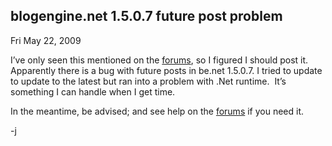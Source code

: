 
blogengine.net 1.5.0.7 future post problem
------------------------------------------

Fri May 22, 2009

I’ve only seen this mentioned on the
[forums](http://blogengine.codeplex.com/Thread/View.aspx?ThreadId=55914),
so I figured I should post it. Apparently there is a bug with future
posts in be.net 1.5.0.7. I tried to update to update to the latest but
ran into a problem with .Net runtime.  It’s something I can handle when
I get time.

In the meantime, be advised; and see help on the
[forums](http://www.codeplex.com/blogengine/Thread/List.aspx) if you
need it.

-j
